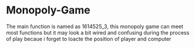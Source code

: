 # Monopoly-Game
The main function is named as 1614525_3, this monopoly game can meet most functions but it may look a bit wired and confusing during the process of play becaue i forget to loacte the position of player and computer
